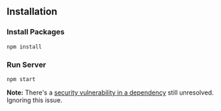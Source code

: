 ## Installation

### Install Packages

    npm install

### Run Server

    npm start

**Note:** There's a [security vulnerability in a dependency](https://github.com/sass/node-sass/issues/2625) still unresolved. Ignoring this issue.